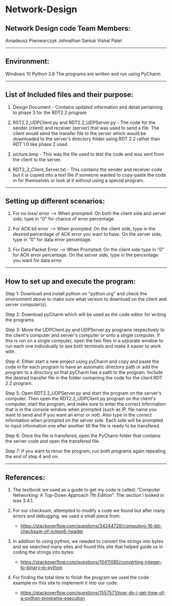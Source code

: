 # Network-Design
Network Design code
Team Members:
-----------------
Amadeusz Piwowarczyk
Johnathan Saniuk
Vishal Patel

_________________________________________________________________________________________
Environment:
--------------
Windows 10
Python 3.8
The programs are written and run using PyCharm
_________________________________________________________________________________________

List of Included files and their purpose:
----------------------------------------
1)  Design Document - Contains updated information and detail pertaining to phase 3 for the RDT2.2 program

2)  RST2.2_UDPClient.py and RDT2.2_UDPServer.py - The code for the sender (client) and receiver (server) that was used to send a file. The client would send the transfer file to the server which would be downloaded to the server's directory folder using RDT 2.2 rather than RDT 1.0 like phase 2 used. 

3)  picture.bmp - This was the file used to test the code and was sent from the client to the server.

4)  RDT2_2_Client_Server.txt - This contains the sender and receiver code but it is copied into a text file if someone wanted to copy-paste the code in for themselves or look at it without using a special program.

_________________________________________________________________________________________
Setting up different scenarios:
------------------------------

1) For no loss/ error --> When prompted: On both the client side and server side, type in "0" for chance of error percentage.

2) For ACK bit error --> When prompted: On the client side, type in the desired percentage of ACK error you want to have. On the server side, type in "0" for data error percentage.

3) For Data Packet Error --> When Prompted: On the client side type in "0" for ACK error percentage. On the server side, type in the percentage you want for data error.

_________________________________________________________________________________________
How to set up and execute the program:
------------------------------------------

Step  1: Download and install python on "python.org" and check the environment above to make sure what version to download on the client and server computer(s).

Step  2: Download pyCharm which will be used as the code editor for writing the programs.

Step  3: Move the UDPClient.py and UDPServer.py programs respectively to the client's computer and server's computer or onto a single computer. If this is run on a single computer, open the two files in a separate window to run each one individually to see both terminals and make it easier to work with.

Step  4: Either start a new project using pyCharm and copy and paste the code in for each program to have an automatic directory path or add the program to a directory so that pyCharm has a path to the program. Include the desired transfer file in the folder containing the code for the client RDT 2.2 program.

Step  5: Open RDT2.2_UDPServer.py and start the program on the server's computer. Then open the RDT2.2_UDPClient.py program on the client's computer, start the program, and make sure to enter the correct information that is in the console window when prompted (such as IP, file name you want to send and if you want an error or not). Also type in the correct information when prompted on the server side. Each side will be prompted to input information one after another till the file is ready to be transfered.

Step 6: Once the file is transfered, open the PyCharm folder that contains the server code and open the transfered file.

Step 7: If you want to rerun the program, run both programs again repeating the end of step 4 and on.
__________________________________________________________________________________________________

References:
------------

1) The textbook we used as a guide to get my code is called: "Computer Networking: A Top-Down Approach  7th Edition". The section I looked in was 3.4.1.

2) For our checksum, attempted to modify a code we found but after many errors and debugging, we used a small piece from:
	- https://stackoverflow.com/questions/34244726/computing-16-bit-checksum-of-icmpv6-header

3) In addition to using python, we needed to convert the strings into bytes and we searched many sites and found this site that helped guide us in coding the strings into bytes:
	- https://stackoverflow.com/questions/10411085/converting-integer-to-binary-in-python

4) For finding the total time to finish the program we used the code example on this site to implement it into our code:
	- https://stackoverflow.com/questions/1557571/how-do-i-get-time-of-a-python-programs-execution
